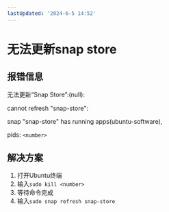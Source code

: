 ```yaml
---
lastUpdated: '2024-6-5 14:52'
---
```


# 无法更新snap store

## 报错信息

无法更新“Snap Store”:(null):

cannot refresh "snap-store":

snap "snap-store" has running apps(ubuntu-software),

pids: ```<number>```

## 解决方案

1. 打开Ubuntu终端
2. 输入```sudo kill <number>```
3. 等待命令完成
4. 输入```sudo snap refresh snap-store```
